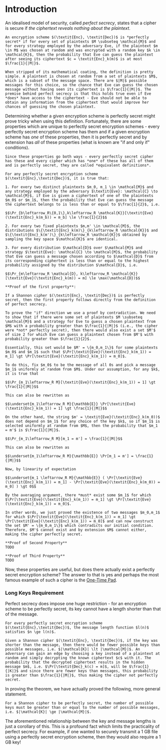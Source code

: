 # Introduction
An idealised model of security, called *perfect secrecy*, states that a cipher is secure if *the ciphertext reveals nothing about the plaintext*.

```admonish danger title="Formal Definition: Perfect Secrecy"
An encryption scheme $(\textit{Enc}, \textit{Dec})$ is *perfectly secret* if for every set of plaintexts $M \subseteq \mathcal{M}$ and for every strategy employed by the adversary Eve, if the plaintext $m \in M$ was chosen at random and was encrypted with a random key $k \in \mathcal{K}$, then the probability that Eve can guess the plaintext after seeing its ciphertext $c = \textit{Enc}_k(m)$ is at most $\frac{1}{|M|}$.
```

```admonish tip title="Definition Breakdown"
When stripped of its mathematical coating, the definition is pretty simple. A plaintext is chosen at random from a set of plaintexts $M$, which is a subset of the message space. There are $|M|$ possible messages for this choice, so the chance that Eve can guess the chosen message without having seen its ciphertext is $\frac{1}{|M|}$. The premise behind perfect secrecy is that this holds true even if Eve *does* have access to the ciphertext - Eve should not be able to obtain any information from the ciphertext that would improve her chances of guessing the chosen plaintext.
```

Determining whether a given encryption scheme is perfectly secret might prove tricky when using this definition. Fortunately, there are some properties which are unique to perfectly secret encryption schemes - every perfectly secret encryption scheme has them and if a given encryption scheme has *one* of these properties, then it is perfectly secret and by extension has *all* of these properties (what is known are "if and only if" conditions).

```admonish abstract title="Perfect Secrecy Equivalent Definitions"
Since these properties go both ways - every perfectly secret cipher has these and every cipher which has *one* of these has all of them and is perfectly secret, they are called *equivalent definitions*.

For any perfectly secret encryption scheme $(\textit{Enc},\textit{Dec})$, it is true that:

1. For every two distinct plaintexts $m_0, m_1 \in \mathcal{M}$ and any strategy employed by the adversary $\textit{Eve}: \mathcal{C} \to \mathcal{M}$, if Eve is given a ciphertext of one of the plaintexts $m_0$ or $m_1$, then the probability that Eve can guess the message the ciphertext belongs to is less than or equal to $\frac{1}{2}$, i.e.

$$\Pr_{b\leftarrow_R\{0,1\},k\leftarrow_R \mathcal{K}}[\textit{Eve}(\textit{Enc}_k(m_b)) = m_b] \le \frac{1}{2}$$

2. For every two fixed plaintexts $m,m' \in \mathcal{M}$, the distributions $\{\textit{Enc}_k(m)\}_{k\leftarrow_R \mathcal{K}}$ and $\{\textit{Enc}_k(m')\}_{k\leftarrow_R \mathcal{K}}$ obtained by sampling the key space $\mathcal{K}$ are identical.

3. For every distribution $\mathcal{D}$ over $\mathcal{M}$ and strategy $\textit{Eve}: \mathcal{C} \to \mathcal{M}$, the probability that Eve can guess a message chosen according to $\mathcal{D}$ from its corresponding ciphertext is less than or equal to the highest probability assigned by the distribution $\mathcal{D}$, i.e.

$$\Pr_{m\leftarrow_R \mathcal{D}, k\leftarrow_R \mathcal{K}}[\textit{Eve}(\textit{Enc}_k(m)) = m] \le \max(\mathcal{D})$$
```

```admonish check collapsible=true title="Proof: Perfect Secrecy Properties"
**Proof of the first property**:

If a Shannon cipher $(\textit{Enc}, \textit{Dec})$ is perfectly secret, then the first property follows directly from the definition of perfect secrecy.

To prove the "if" direction we use a proof by contradiction. We need to show that if there were some set of plaintexts $M \subseteq \mathcal{M}$ and a strategy for Eve to guess a chosen plaintext from $M$ with a probability greater than $\frac{1}{|M|}$ (i.e., the cipher were *not* perfectly secret), then there would also exist a set $M'$ of size 2 for which Eve can guess a plaintext chosen from $M'$ with probability greater than $\frac{1}{2}$.

Essentially, this set would be $M' = \{m_0,m_1\}$ for some plaintexts $m_0$ and $m_1$ such that $\Pr[\textit{Eve}(\textit{Enc}_k(m_1)) = m_1] \gt \Pr[\textit{Eve}(\textit{Enc}_k(m_1)) = m_0]$. 

To do this, fix $m_0$ to be the message of all 0s and pick a message $m_1$ uniformly at random from $M$. Under our assumption, for any $k$, it is true that

$$\Pr_{m_1\leftarrow_R M}[\textit{Eve}(\textit{Enc}_k(m_1)) = 1] \gt \frac{1}{|M|}$$

This can also be rewritten as

$$\underset{m_1\leftarrow_R M}{\mathbb{E}} \Pr[\textit{Eve}(\textit{Enc}_k(m_1)) = 1] \gt \frac{1}{|M|}$$

On the other hand, the string $m' = \textit{Eve}(\textit{Enc}_k(m_0))$ does not depend on $m_1$ for any choice of the key $k$, so if $m_1$ is selected uniformly at random from $M$, then the probability that $m_1 = m'$ is $\frac{1}{|M|}$.

$$\Pr_{m_1\leftarrow_R M}[m_1 = m'] = \frac{1}{|M|}$$

This can also be rewritten as

$$\underset{m_1\leftarrow_R M}{\mathbb{E}} \Pr[m_1 = m'] = \frac{1}{|M|}$$

Now, by linearity of expectation

$$\underset{m_1 \leftarrow_R M}{\mathbb{E}} ( \Pr[\textit{Eve}(\textit{Enc}_k(m_1)) = m_1] - \Pr[\textit{Eve}(\textit{Enc}_k(m_0)) = m_0] ) \gt 0$$

By the averaging argument, there *must* exist some $m_1$ for which $\Pr[\textit{Eve}(\textit{Enc}_k(m_1)) = m_1] \gt \Pr[\textit{Eve}(\textit{Enc}_k(m_1)) = m_0]$. 

In other words, we just proved the existence of two messages $m_0,m_1$ for which $\Pr[\textit{Eve}(\textit{Enc}_k(m_1)) = m_1] \gt \Pr[\textit{Eve}(\textit{Enc}_k(m_1)) = m_0]$ and can now construct the set $M' = \{m_0,m_1\}$ which contradicts our initial condition. Therefore, $M'$ cannot exist and by extension $M$ cannot either, making the cipher perfectly secret.

**Proof of Second Property**
TODO

**Proof of Third Property**
TODO

```

Now, these properties are useful, but does there actually exist a perfectly secret encryption scheme? The answer to that is yes and perhaps the most famous example of such a cipher is the [One-Time Pad](One-Time%20Pad.md). 

### Long Keys Requirement
Perfect secrecy does impose one huge restriction - for an encryption scheme to be perfectly secret, its key cannot have a length shorter than that of the message. 

```admonish abstract title="Theorem: Long Keys Requirement"
For every perfectly secret encryption scheme $(\textit{Enc},\textit{Dec})$, the message length function $l(n)$ satisfies $n \ge l(n)$.
```

```admonish check collapsible=true title="Proof: Long Keys Requirement"
Given a Shannon cipher $(\textit{Enc}, \textit{Dec})$, if the key was shorter than the message, then there would be fewer possible keys than possible messages, i.e. $|\mathcal{K}| \lt |\mathcal{M}|$. An adversary can gain an edge by choosing a key instead of a plaintext at random and simply decrypting the known ciphertext $c$ with it. The probability that the decrypted ciphertext results in the hidden message $m$, i.e. $\Pr[\textit{Dec}_k(c) = m]$, will be $\frac{1}{|K|}$ and since there are fewer keys than messages, this probability is greater than $\frac{1}{|M|}$, thus making the cipher not perfectly secret.
```

In proving the theorem, we have actually proved the following, more general statement.

```admonish warning title="Shannon's Theorem"
For a Shannon cipher to be perfectly secret, the number of possible keys must be greater than or equal to the number of possible messages, i.e. $|\mathcal{K}| \ge |\mathcal{M}|$.
```

The aforementioned relationship between the key and message lengths is just a corollary of this. This is a profound fact which limits the practicality of perfect secrecy. For example, if one wanted to securely transmit a 1 GB file using a perfectly secret encryption scheme, then they would also require a 1 GB key!

